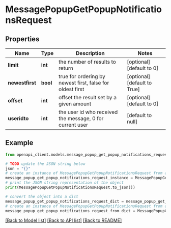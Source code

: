 # MessagePopupGetPopupNotificationsRequest


## Properties

Name | Type | Description | Notes
------------ | ------------- | ------------- | -------------
**limit** | **int** | the number of results to return | [optional] [default to 0]
**newestfirst** | **bool** | true for ordering by newest first, false for oldest first | [optional] [default to True]
**offset** | **int** | offset the result set by a given amount | [optional] [default to 0]
**useridto** | **int** | the user id who received the message, 0 for current user | [default to null]

## Example

```python
from openapi_client.models.message_popup_get_popup_notifications_request import MessagePopupGetPopupNotificationsRequest

# TODO update the JSON string below
json = "{}"
# create an instance of MessagePopupGetPopupNotificationsRequest from a JSON string
message_popup_get_popup_notifications_request_instance = MessagePopupGetPopupNotificationsRequest.from_json(json)
# print the JSON string representation of the object
print(MessagePopupGetPopupNotificationsRequest.to_json())

# convert the object into a dict
message_popup_get_popup_notifications_request_dict = message_popup_get_popup_notifications_request_instance.to_dict()
# create an instance of MessagePopupGetPopupNotificationsRequest from a dict
message_popup_get_popup_notifications_request_from_dict = MessagePopupGetPopupNotificationsRequest.from_dict(message_popup_get_popup_notifications_request_dict)
```
[[Back to Model list]](../README.md#documentation-for-models) [[Back to API list]](../README.md#documentation-for-api-endpoints) [[Back to README]](../README.md)


